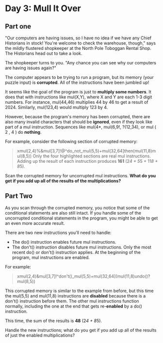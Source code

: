 # Day 3: Mull It Over 

## Part one
"Our computers are having issues, so I have no idea if we have any Chief Historians in stock! You're welcome to check the warehouse, though," says the mildly flustered shopkeeper at the North Pole Toboggan Rental Shop. The Historians head out to take a look.

The shopkeeper turns to you. "Any chance you can see why our computers are having issues again?"

The computer appears to be trying to run a program, but its memory (your puzzle input) is **corrupted**. All of the instructions have been jumbled up!

It seems like the goal of the program is just to **multiply some numbers**. It does that with instructions like mul(X,Y), where X and Y are each 1-3 digit numbers. For instance, mul(44,46) multiplies 44 by 46 to get a result of 2024. Similarly, mul(123,4) would multiply 123 by 4.

However, because the program's memory has been corrupted, there are also many invalid characters that should be **ignored**, even if they look like part of a mul instruction. Sequences like mul(4*, mul(6,9!, ?(12,34), or mul ( 2 , 4 ) do **nothing**.

For example, consider the following section of corrupted memory:

> xmul(2,4)%&mul[3,7]!@^do_not_mul(5,5)+mul(32,64]then(mul(11,8)mul(8,5))
> Only the four highlighted sections are real mul instructions. Adding up the result of each instruction produces **161** (2*4 + 5*5 + 11*8 + 8*5).

Scan the corrupted memory for uncorrupted mul instructions. **What do you get if you add up all of the results of the multiplications?**


## Part Two
As you scan through the corrupted memory, you notice that some of the conditional statements are also still intact. If you handle some of the uncorrupted conditional statements in the program, you might be able to get an even more accurate result.

There are two new instructions you'll need to handle:

- The do() instruction enables future mul instructions. 
- The don't() instruction disables future mul instructions.
Only the most recent do() or don't() instruction applies. At the beginning of the program, mul instructions are enabled.

For example:

>xmul(2,4)&mul[3,7]!^don't()_mul(5,5)+mul(32,64](mul(11,8)undo()?mul(8,5))
 
This corrupted memory is similar to the example from before, but this time the mul(5,5) and mul(11,8) instructions are **disabled** because there is a don't() instruction before them. The other mul instructions function normally, including the one at the end that gets re-**enabled** by a do() instruction.

This time, the sum of the results is **48** (2*4 + 8*5).

Handle the new instructions; what do you get if you add up all of the results of just the enabled multiplications?

